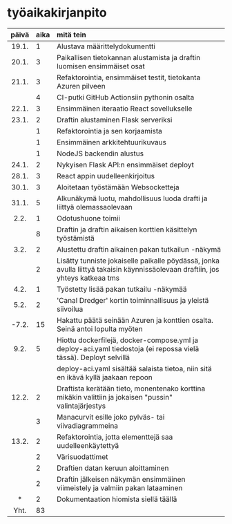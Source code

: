 # työaikakirjanpito

| päivä | aika | mitä tein  |
| :----:|:-----| :-----|
| 19.1. | 1    | Alustava määrittelydokumentti |
| 20.1. | 3    | Paikallisen tietokannan alustamista ja draftin luomisen ensimmäiset osat |
| 21.1. | 3    | Refaktorointia, ensimmäiset testit, tietokanta Azuren pilveen |
|       | 4    | CI-putki GitHub Actionsiin pythonin osalta |
| 22.1. | 3    | Ensimmäinen iteraatio React sovellukselle |
| 23.1. | 2    | Draftin alustaminen Flask serveriksi |
|       | 1    | Refaktorointia ja sen korjaamista |
|       | 1    | Ensimmäinen arkkitehtuurikuvaus |
|       | 1    | NodeJS backendin alustus |
| 24.1. | 2    | Nykyisen Flask API:n ensimmäiset deployt |
| 28.1. | 3    | React appin uudelleenkirjoitus |
| 30.1. | 3    | Aloitetaan työstämään Websocketteja |
| 31.1. | 5    | Alkunäkymä luotu, mahdollisuus luoda drafti ja liittyä olemassaolevaan |
| 2.2.  | 1    | Odotushuone toimii |
|       | 8    | Draftin ja draftin aikaisen korttien käsittelyn työstämistä |
| 3.2.  | 2    | Alustettu draftin aikainen pakan tutkailun -näkymä |
|       | 2    | Lisätty tunniste jokaiselle paikalle pöydässä, jonka avulla liittyä takaisin käynnissäolevaan draftiin, jos yhteys katkeaa tms |
| 4.2.  | 1    | Työstetty lisää pakan tutkailu -näkymää |
| 5.2.  | 2    | 'Canal Dredger' kortin toiminnallisuus ja yleistä siivoilua |
| -7.2. | 15   | Hakattu päätä seinään Azuren ja konttien osalta. Seinä antoi lopulta myöten |
| 9.2.  | 5    | Hiottu dockerfilejä, docker-compose.yml ja deploy-aci.yaml tiedostoja (ei repossa vielä tässä). Deployt selvillä |
|       |      | deploy-aci.yaml sisältää salaista tietoa, niin sitä en ikävä kyllä jaakaan repoon |
| 12.2. | 2    | Draftista kerätään tieto, monentenako korttina mikäkin valittiin ja jokaisen "pussin" valintajärjestys |
|       | 3    | Manacurvit esille joko pylväs- tai viivadiagrammeina |
| 13.2. | 2    | Refaktorointia, jotta elementtejä saa uudelleenkäytettyä |
|       | 2    | Värisuodattimet |
|       | 2    | Draftien datan keruun aloittaminen |
|       | 2    | Draftin jälkeisen näkymän ensimmäinen viimeistely ja valmiin pakan lataaminen | 
| *     | 2    | Dokumentaation hiomista siellä täällä |
| Yht.  | 83   ||
